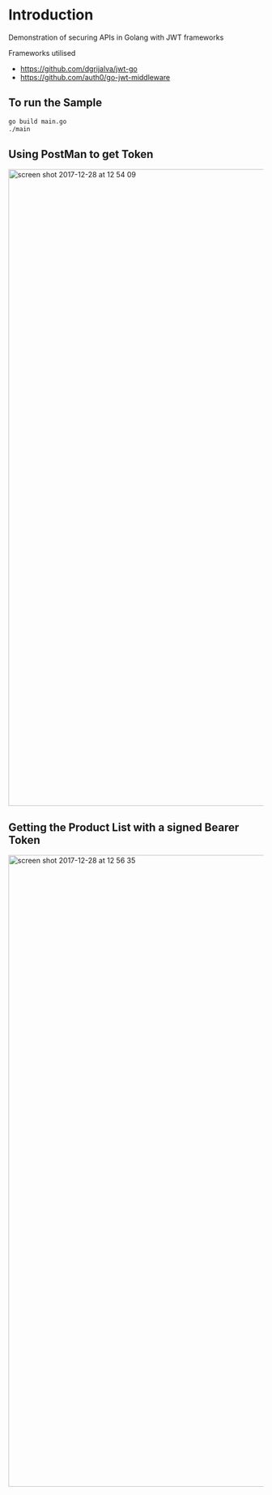 # Introduction 
Demonstration of securing APIs in Golang with JWT frameworks

Frameworks utilised
- https://github.com/dgrijalva/jwt-go
- https://github.com/auth0/go-jwt-middleware

## To run the Sample
```bash
go build main.go
./main
```

## Using PostMan to get Token
<img width="1258" alt="screen shot 2017-12-28 at 12 54 09" src="https://user-images.githubusercontent.com/676905/34411406-4b775e18-ebce-11e7-84bc-20511edc03a4.png">

## Getting the Product List with a signed Bearer Token
<img width="1248" alt="screen shot 2017-12-28 at 12 56 35" src="https://user-images.githubusercontent.com/676905/34411477-be71f4c8-ebce-11e7-956c-b087c9632a73.png">

